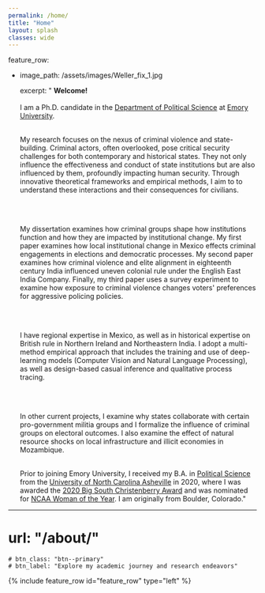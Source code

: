 ```yaml
---
permalink: /home/
title: "Home"
layout: splash
classes: wide
---
```


feature_row:
  - image_path: /assets/images/Weller_fix_1.jpg

    excerpt: " **Welcome!** <br /> <br /> I am a Ph.D. candidate in the [Department of Political Science](http://polisci.emory.edu/home/index.html) at [Emory University](https://www.emory.edu/home/index.html). <br />  <br />
    
    My research focuses on the nexus of criminal violence and state-building. Criminal actors, often overlooked, pose critical security challenges for both contemporary and historical states. They not only influence the effectiveness and conduct of state institutions but are also influenced by them, profoundly impacting human security. Through innovative theoretical frameworks and empirical methods, I aim to to understand these interactions and their consequences for civilians.

    <br /> <br />

    My dissertation examines how criminal groups shape how institutions function and how they are impacted by institutional change. My first paper examines how local institutional change in Mexico effects criminal engagements in elections and democratic processes. My second paper examines how criminal violence and elite alignment in eighteenth century India influenced uneven colonial rule under the English East India Company. Finally, my third paper uses a survey experiment to examine how exposure to criminal violence changes voters' preferences for aggressive policing policies. 
       
     <br /> <br />
     
    I have regional expertise in Mexico, as well as in historical expertise on British rule in Northern Ireland and Northeastern India. I adopt a multi-method empirical approach that includes the training and use of deep-learning models (Computer Vision and Natural Language Processing), as well as design-based casual inference and qualitative process tracing.    
    
     <br /> <br />
    
    In other current projects, I examine why states collaborate with certain pro-government militia groups and I formalize the influence of criminal groups on electoral outcomes. I also examine the effect of natural resource shocks on local infrastructure and illicit economies in Mozambique. <br /> <br />
    
    Prior to joining Emory University, I received my B.A. in [Political Science](https://politicalscience.unca.edu/) from the [University of North Carolina Asheville](https://www.unca.edu/) in 2020, where I was awarded the [2020 Big South Christenberry Award](https://uncabulldogs.com/news/2020/5/20/womens-swimming-diving-adee-weller-receives-2020-big-south-christenberry-award.aspx) and was nominated for [NCAA Woman of the Year](https://www.ncaa.org/news/2020/7/14/ncaa-schools-announce-nominees-for-2020-ncaa-woman-of-the-year.aspx). I am originally from Boulder, Colorado."


---

# url: "/about/"
    # btn_class: "btn--primary"
    # btn_label: "Explore my academic journey and research endeavors"    

<!-- {% include feature_row id="intro" type="center" %} -->

{% include feature_row id="feature_row" type="left" %}
